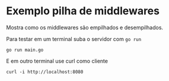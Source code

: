 # Exemplo pilha de middlewares

Mostra como os middlewares são empilhados e desempilhados.

Para testar em um terminal suba o servidor com `go run`

``` console
go run main.go
```

E em outro terminal use curl como cliente

``` console
curl -i http://localhost:8080
```
